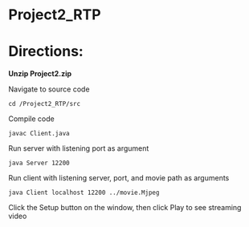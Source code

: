 # Project2_RTP

# Directions:

**Unzip Project2.zip**

Navigate to source code

`cd /Project2_RTP/src`

Compile code

`javac Client.java`

Run server with listening port as argument

`java Server 12200`

Run client with listening server, port, and movie path as arguments

`java Client localhost 12200 ../movie.Mjpeg`

Click the Setup button on the window, then click Play to see streaming video
